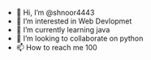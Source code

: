 - 👋 Hi, I’m @shnoor4443
- 👀 I’m interested in Web Devlopmet
- 🌱 I’m currently learning java
- 💞️ I’m looking to collaborate on python
- 📫 How to reach me 100

<!---
shnoor4443/shnoor4443 is a ✨ special ✨ repository because its `README.md` (this file) appears on your GitHub profile.
You can click the Preview link to take a look at your changes.
--->
